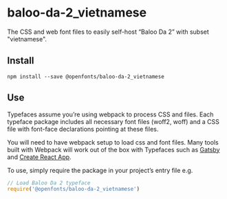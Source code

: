 
# baloo-da-2_vietnamese

The CSS and web font files to easily self-host “Baloo Da 2” with subset "vietnamese".

## Install

`npm install --save @openfonts/baloo-da-2_vietnamese`

## Use

Typefaces assume you’re using webpack to process CSS and files. Each typeface
package includes all necessary font files (woff2, woff) and a CSS file with
font-face declarations pointing at these files.

You will need to have webpack setup to load css and font files. Many tools built
with Webpack will work out of the box with Typefaces such as [Gatsby](https://github.com/gatsbyjs/gatsby)
and [Create React App](https://github.com/facebookincubator/create-react-app).

To use, simply require the package in your project’s entry file e.g.

```javascript
// Load Baloo Da 2 typeface
require('@openfonts/baloo-da-2_vietnamese')
```
